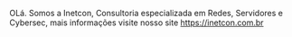 OLá. Somos a Inetcon, Consultoria especializada em Redes, Servidores e Cybersec, mais informações visite nosso site https://inetcon.com.br

<!---
Inetcon/Inetcon is a ✨ special ✨ repository because its `README.md` (this file) appears on your GitHub profile.
You can click the Preview link to take a look at your changes.
--->
